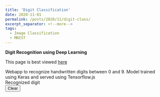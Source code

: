 ```yaml
---
title: 'Digit Classification'
date: 2020-11-01
permalink: /posts/2020/11/digit-class/
excerpt_separator: <!--more-->
tags:
  - Image Classification
  - MNIST
---
```

<script >
  function click(){
    var x = document.URL;
    if (x== "https://mohitpandey.netlify.app/posts/2020/11/digit-class/"){
      net = document.getElementById("netlify");
      net.style.visibility = "hidden";
    }
    else{console.log(typeof x) }
    
  }


</script>

<b>Digit Recognition using Deep Learning</b>
<br>
<p>
<div class= "netlify" id="netlify">This page is best viewed <a href ="https://mohitpandey.netlify.app/posts/2020/11/digit-class/">here</a>
</div></p>
Webapp to recognize handwritten digits between 0 and 9. Model trained 
using Keras and served using Tensorflow.js

<!--more-->


<html>
   <head>
      <!-- Global site tag (gtag.js) - Google Analytics -->
      <!-- <script  src="https://www.googletagmanager.com/gtag/js?id=G-H0NW5Z2MYC"></script> -->
      <!-- <script>
         window.dataLayer = window.dataLayer || [];
         function gtag(){dataLayer.push(arguments);}
         gtag('js', new Date());
         
         gtag('config', 'G-H0NW5Z2MYC');
      </script> -->
      <title>Digit Recognition WebApp</title>
      <meta name="description" content="Testing Simple Machine Learning Model into an WebApp using TensorFlow.js">
      <meta name="keywords" content="Machine Learning, TensorFlow.js">
      <meta name="author" content="Mohit Pandey">
      <style>
         body {
         touch-action: none; /*https://developer.mozilla.org/en-US/docs/Web/CSS/touch-action*/
         font-family: "Roboto";
         }
         h1 {
         margin: 50px;
         font-size: 70px;
         text-align: center;
         }
         #paint {
         border:3px solid red;
         margin: auto;
         }
         #predicted { 
         font-size: 18px;
         margin-top: 5px;
         text-align: center;
         }
         #number {
         border: 3px solid black;
         margin: auto;
         margin-top: 5px;
         text-align: center;
         vertical-align: middle;
         }
         #clear {
         margin: auto;
         margin-top: 5px;
         padding: 5px;
         text-align: center;
         }
      </style>
   </head>
   <body onload="click()">
      <!--<script type="text/javascript" src="http://livejs.com/live.js"></script>-->
      <script src="https://code.jquery.com/jquery-2.2.4.min.js"></script>
      <script src="https://cdn.jsdelivr.net/npm/@tensorflow/tfjs@1.5.2/dist/tf.min.js"></script>
      <!--     <h1>Digit Recognition WebApp</h1> -->
      <div id="paint">
         <canvas id="myCanvas"></canvas>
      </div>
      <div id="predicted">
         Recognized digit
         <div id="number"></div>
         <button id="clear">Clear</button>
      </div>
      <script>
         var isMobile = /Android|webOS|iPhone|iPad|iPod|BlackBerry|IEMobile|Opera Mini/i.test(navigator.userAgent);
         if (isMobile) {
           $('#paint').css({'width': '100%'});
           $('#number').css({'width': '30%', 'font-size': '50px'});
           $('#clear').css({'font-size': '18px'});
         } else {
           $('#paint').css({'width': '300px'});
           $('#number').css({'width': '150px', 'font-size': '120px'});
           $('#clear').css({'font-size': '18px'});
         }
         
         var cw = $('#paint').width();
         $('#paint').css({'height': cw + 'px'});
         
         cw = $('#number').width();
         $('#number').css({'height': cw + 'px'});
         
         // From https://www.html5canvastutorials.com/labs/html5-canvas-paint-application/
         var canvas = document.getElementById('myCanvas');
         var context = canvas.getContext('2d');
         
         var compuetedStyle = getComputedStyle(document.getElementById('paint'));
         canvas.width = parseInt(compuetedStyle.getPropertyValue('width'));
         canvas.height = parseInt(compuetedStyle.getPropertyValue('height'));
         
         var mouse = {x: 0, y: 0};
         
         canvas.addEventListener('mousemove', function(e) {
           mouse.x = e.pageX - this.offsetLeft;
           mouse.y = e.pageY - this.offsetTop;
         }, false);
         
         context.lineWidth = isMobile ? 20 : 25;
         context.lineJoin = 'round';
         context.lineCap = 'round';
         context.strokeStyle = '#0000FF';
         
         canvas.addEventListener('mousedown', function(e) {
           context.moveTo(mouse.x, mouse.y);
           context.beginPath();
           canvas.addEventListener('mousemove', onPaint, false);
         }, false);
         
         canvas.addEventListener('mouseup', function() {
           // $('#number').html('<img id="spinner" src="spinner.gif"/>');
           canvas.removeEventListener('mousemove', onPaint, false);
           var img = new Image();
           img.onload = function() {
             context.drawImage(img, 0, 0, 28, 28);
             data = context.getImageData(0, 0, 28, 28).data;
             var input = [];
             for(var i = 0; i < data.length; i += 4) {
               input.push(data[i + 2] / 255);
             }
             predict(input);
           };
           img.src = canvas.toDataURL('image/png');
         }, false);
         
         var onPaint = function() {
           context.lineTo(mouse.x, mouse.y);
           context.stroke();
         };
         
         tf.loadLayersModel('../../../../files/model/digit-class/model.json').then(function(model) {
           window.model = model;
         });
         
         // http://bencentra.com/code/2014/12/05/html5-canvas-touch-events.html
         // Set up touch events for mobile, etc
         canvas.addEventListener('touchstart', function (e) {
           var touch = e.touches[0];
           canvas.dispatchEvent(new MouseEvent('mousedown', {
             clientX: touch.clientX,
             clientY: touch.clientY
           }));
         }, false);
         canvas.addEventListener('touchend', function (e) {
           canvas.dispatchEvent(new MouseEvent('mouseup', {}));
         }, false);
         canvas.addEventListener('touchmove', function (e) {
           var touch = e.touches[0];
           canvas.dispatchEvent(new MouseEvent('mousemove', {
             clientX: touch.clientX,
             clientY: touch.clientY
           }));
         }, false);
         
         var predict = function(input) {
           if (window.model) {
             window.model.predict([tf.tensor(input).reshape([1, 28, 28, 1])]).array().then(function(scores){
               scores = scores[0];
               predicted = scores.indexOf(Math.max(...scores));
               $('#number').html(predicted);
             });
           } else {
             // The model takes a bit to load, if we are too fast, wait
             setTimeout(function(){predict(input)}, 50);
           }
         }
         
         $('#clear').click(function(){
           context.clearRect(0, 0, canvas.width, canvas.height);
           $('#number').html('');
         });
      </script>
   </body>
</html>
